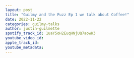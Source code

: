 ```yaml
---
layout: post
title: "Guilmy and the Fuzz Ep 1 we talk about Coffee!"
date: 2022-11-22
categories: guilmy-talks
author: justin-guilmette
spotify_track_id: 1uaY5oH2EuqHNjUQ7aowK3
youtube_video_id: 
apple_track_id: 
youtube_metadata: 
---
```

